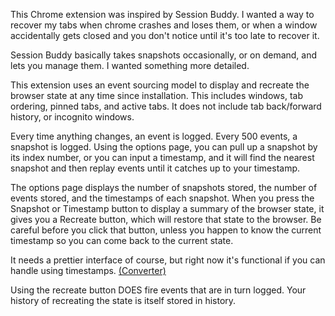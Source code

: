 This Chrome extension was inspired by Session Buddy. I wanted a way to recover my tabs when chrome crashes and loses them, or when a window accidentally gets closed and you don't notice until it's too late to recover it.

Session Buddy basically takes snapshots occasionally, or on demand, and lets you manage them. I wanted something more detailed.

This extension uses an event sourcing model to display and recreate the browser state at any time since installation. This includes windows, tab ordering, pinned tabs, and active tabs. It does not include tab back/forward history, or incognito windows.

Every time anything changes, an event is logged. Every 500 events, a snapshot is logged. Using the options page, you can pull up a snapshot by its index number, or you can input a timestamp, and it will find the nearest snapshot and then replay events until it catches up to your timestamp.

The options page displays the number of snapshots stored, the number of events stored, and the timestamps of each snapshot. When you press the Snapshot or Timestamp button to display a summary of the browser state, it gives you a Recreate button, which will restore that state to the browser. Be careful before you click that button, unless you happen to know the current timestamp so you can come back to the current state.

It needs a prettier interface of course, but right now it's functional if you can handle using timestamps. [(Converter)](http://www.epochconverter.com/)

Using the recreate button DOES fire events that are in turn logged. Your history of recreating the state is itself stored in history.
